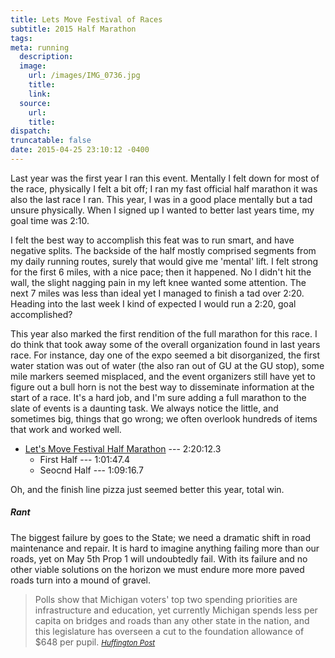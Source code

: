 ```yaml
---
title: Lets Move Festival of Races
subtitle: 2015 Half Marathon
tags:
meta: running
  description:
  image:
    url: /images/IMG_0736.jpg
    title:
    link:
  source:
    url:
    title:
dispatch:
truncatable: false
date: 2015-04-25 23:10:12 -0400
---
```

Last year was the first year I ran this event. Mentally I felt down for most of the race, physically I felt a bit off; I ran my fast official half marathon it was also the last race I ran. This year, I was in a good place mentally but a tad unsure physically. When I signed up I wanted to better last years time, my goal time was 2:10.

I felt the best way to accomplish this feat was to run smart, and have negative splits. The backside of the half mostly comprised segments from my daily running routes, surely that would give me 'mental' lift. I felt strong for the first 6 miles, with a nice pace;  then it happened. No I didn't hit the wall, the slight nagging pain in my left knee wanted some attention. The next 7 miles was less than ideal yet I managed to finish a tad over 2:20. Heading into the last week I kind of expected I would run a 2:20, goal accomplished?

This year also marked the first rendition of the full marathon for this race. I do think that took away some of the overall organization found in last years race. For instance, day one of the expo seemed a bit disorganized, the first water station was out of water (the also ran out of GU at the GU stop), some mile markers seemed misplaced, and the event organizers still have yet to figure out a bull horn is not the best way to disseminate information at the start of a race. It's a hard job, and I'm sure adding a full marathon to the slate of events is a daunting task. We always notice the little, and sometimes big, things that go wrong; we often overlook hundreds of items that work and worked well.

* [Let's Move Festival Half Marathon][lHalf] --- 2:20:12.3
   * First Half --- 1:01:47.4
   * Seocnd Half --- 1:09:16.7

[lHalf]: https://www.strava.com/activities/292298443

Oh, and the finish line pizza just seemed better this year, total win.

##### Rant

The biggest failure by goes to the State; we need a dramatic shift in road maintenance and repair. It is hard to imagine anything failing more than our roads, yet on May 5th Prop 1 will undoubtedly fail. With its failure and no other viable solutions on the horizon we must endure more more paved roads turn into a mound of gravel.

> Polls show that Michigan voters' top two spending priorities are infrastructure and education, yet currently Michigan spends less per capita on bridges and roads than any other state in the nation, and this legislature has overseen a cut to the foundation allowance of $648 per pupil.
><small><cite>[Huffington Post][1]</cite></small>

[1]: http://www.huffingtonpost.com/dale-hansen/proposal-1-proves-republi_b_7107692.html
